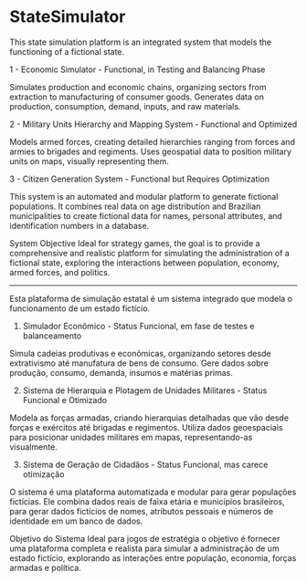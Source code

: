 # StateSimulator

This state simulation platform is an integrated system that models the functioning of a fictional state.

1 - Economic Simulator - Functional, in Testing and Balancing Phase

Simulates production and economic chains, organizing sectors from extraction to manufacturing of consumer goods. Generates data on production, consumption, demand, inputs, and raw materials.

2 - Military Units Hierarchy and Mapping System - Functional and Optimized

Models armed forces, creating detailed hierarchies ranging from forces and armies to brigades and regiments. Uses geospatial data to position military units on maps, visually representing them.

3 - Citizen Generation System - Functional but Requires Optimization

This system is an automated and modular platform to generate fictional populations. It combines real data on age distribution and Brazilian municipalities to create fictional data for names, personal attributes, and identification numbers in a database.

System Objective
Ideal for strategy games, the goal is to provide a comprehensive and realistic platform for simulating the administration of a fictional state, exploring the interactions between population, economy, armed forces, and politics.

--------------------------------------------------------------------------------------------

Esta plataforma de simulação estatal é um sistema integrado que modela o funcionamento de um
estado fictício.

1. Simulador Econômico - Status Funcional, em fase de testes e balanceamento

Simula cadeias produtivas e econômicas, organizando setores desde extrativismo até manufatura de bens de consumo. Gere dados sobre produção, consumo, demanda, insumos e matérias primas.

2. Sistema de Hierarquia e Plotagem de Unidades Militares - Status Funcional e Otimizado

Modela as forças armadas, criando hierarquias detalhadas que vão desde forças e
exércitos até brigadas e regimentos. Utiliza dados geoespaciais para posicionar unidades
militares em mapas, representando-as visualmente.

3. Sistema de Geração de Cidadãos - Status Funcional, mas carece otimização

O sistema é uma plataforma automatizada e modular para gerar populações
fictícias. Ele combina dados reais de faixa etária e municípios brasileiros, para gerar dados
fictícios de nomes, atributos pessoais e números de identidade em um banco de
dados.

Objetivo do Sistema
Ideal para jogos de estratégia o objetivo é fornecer uma plataforma completa e realista para simular a administração de um
estado fictício, explorando as interações entre população, economia, forças armadas e política.

